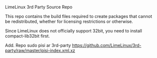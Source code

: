 LimeLinux 3rd Party Source Repo



This repo contains the build files required to create packages that cannot be redistributed, whether for licensing restrictions or otherwise.

Since LimeLinux does not officially support 32bit, you need to install compact-lib32bit first.

Add. Repo
sudo pisi ar 3rd-party https://github.com/LimeLinux/3rd-party/raw/master/pisi-index.xml.xz
